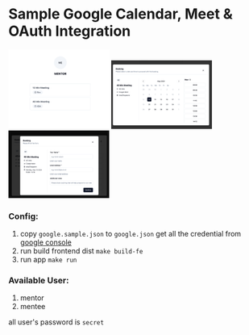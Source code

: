 # Sample Google Calendar, Meet & OAuth Integration

<img style="width: 200px;" src="./assets/ss1.png" alt="ss1"/> 
<img style="width: 200px;" src="./assets/ss2.png" alt="ss1"/> 
<img style="width: 200px;" src="./assets/ss3.png" alt="ss1"/> 

### Config:

1. copy `google.sample.json` to `google.json` get all the credential from [google console ](https://console.cloud.google.com/apis/credentials)
2. run build frontend dist `make build-fe`
3. run app `make run`

### Available User:

1. mentor
2. mentee

all user's password is `secret`
